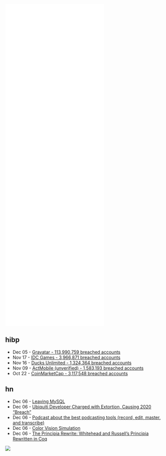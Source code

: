 ![Metrics](https://raw.githubusercontent.com/phixion/phixion/master/metrics.svg)

## hibp

<!--
for https://github.com/phixion/phixion/blob/main/.github/workflows/feeds.yml
-->
<!--START_SECTION:haveibeenpwnd-->
- Dec 05 - [Gravatar - 113,990,759 breached accounts](https://haveibeenpwned.com/PwnedWebsites#Gravatar)
- Nov 17 - [IDC Games - 3,966,871 breached accounts](https://haveibeenpwned.com/PwnedWebsites#IDCGames)
- Nov 16 - [Ducks Unlimited - 1,324,364 breached accounts](https://haveibeenpwned.com/PwnedWebsites#DucksUnlimited)
- Nov 09 - [ActMobile (unverified) - 1,583,193 breached accounts](https://haveibeenpwned.com/PwnedWebsites#ActMobile)
- Oct 22 - [CoinMarketCap - 3,117,548 breached accounts](https://haveibeenpwned.com/PwnedWebsites#CoinMarketCap)
<!--END_SECTION:haveibeenpwnd-->

## hn

<!--
for https://github.com/phixion/phixion/blob/main/.github/workflows/feeds.yml
-->
<!--START_SECTION:hn-->
- Dec 06 - [Leaving MySQL](https://blog.sesse.net/blog/tech/2021-12-05-16-41_leaving_mysql.html)
- Dec 06 - [Ubiquiti Developer Charged with Extortion, Causing 2020 “Breach”](https://krebsonsecurity.com/2021/12/ubiquiti-developer-charged-with-extortion-causing-2020-breach/)
- Dec 06 - [Podcast about the best podcasting tools (record, edit, master, and transcribe)](https://tooltip.com/podcast)
- Dec 06 - [Color Vision Simulation](https://developer.mozilla.org/en-US/docs/Tools/Accessibility_inspector/Simulation)
- Dec 06 - [The Principia Rewrite: Whitehead and Russell’s Principia Rewritten in Coq](https://www.principiarewrite.com/)
<!--END_SECTION:hn-->

<!--
for https://yhype.me
-->
![](https://hit.yhype.me/github/profile?user_id=13013670)
